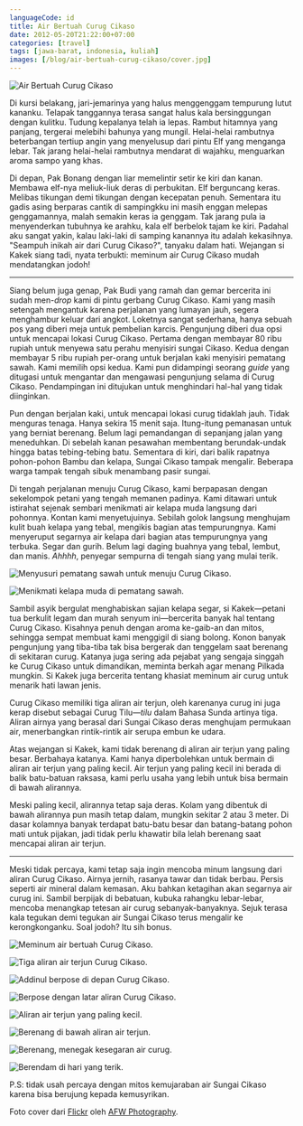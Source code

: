 ```yaml
---
languageCode: id
title: Air Bertuah Curug Cikaso
date: 2012-05-20T21:22:00+07:00
categories: [travel]
tags: [jawa-barat, indonesia, kuliah]
images: [/blog/air-bertuah-curug-cikaso/cover.jpg]
---
```

![Air Bertuah Curug Cikaso](cover.jpg)

Di kursi belakang, jari-jemarinya yang halus menggenggam tempurung lutut kananku. Telapak tanggannya terasa sangat halus kala bersinggungan dengan kulitku. Tudung kepalanya telah ia lepas. Rambut hitamnya yang panjang, tergerai melebihi bahunya yang mungil. Helai-helai rambutnya beterbangan tertiup angin yang menyelusup dari pintu Elf yang menganga lebar. Tak jarang helai-helai rambutnya mendarat di wajahku, menguarkan aroma sampo yang khas.

Di depan, Pak Bonang dengan liar memelintir setir ke kiri dan kanan. Membawa elf-nya meliuk-liuk deras di perbukitan. Elf berguncang keras. Melibas tikungan demi tikungan dengan kecepatan penuh. Sementara itu gadis asing berparas cantik di sampingkku ini masih enggan melepas genggamannya, malah semakin keras ia genggam. Tak jarang pula ia menyenderkan tubuhnya ke arahku, kala elf berbelok tajam ke kiri. Padahal aku sangat yakin, kalau laki-laki di samping kanannya itu adalah kekasihnya. "Seampuh inikah air dari Curug Cikaso?", tanyaku dalam hati. Wejangan si Kakek siang tadi, nyata terbukti: meminum air Curug Cikaso mudah mendatangkan jodoh!

<hr class="section-break">

Siang belum juga genap, Pak Budi yang ramah dan gemar bercerita ini sudah men-*drop* kami di pintu gerbang Curug Cikaso. Kami yang masih setengah mengantuk karena perjalanan yang lumayan jauh, segera menghambur keluar dari angkot. Loketnya sangat sederhana, hanya sebuah pos yang diberi meja untuk pembelian karcis. Pengunjung diberi dua opsi untuk mencapai lokasi Curug Cikaso. Pertama dengan membayar 80 ribu rupiah untuk menyewa satu perahu menyisiri sungai Cikaso. Kedua dengan membayar 5 ribu rupiah per-orang untuk berjalan kaki menyisiri pematang sawah. Kami memilih opsi kedua. Kami pun didampingi seorang *guide* yang ditugasi untuk mengantar dan mengawasi pengunjung selama di Curug Cikaso. Pendampingan ini ditujukan untuk menghindari hal-hal yang tidak diinginkan.

Pun dengan berjalan kaki, untuk mencapai lokasi curug tidaklah jauh. Tidak menguras tenaga. Hanya sekira 15 menit saja. Itung-itung pemanasan untuk yang berniat berenang. Belum lagi pemandangan di sepanjang jalan yang meneduhkan. Di sebelah kanan pesawahan membentang berundak-undak hingga batas tebing-tebing batu. Sementara di kiri, dari balik rapatnya pohon-pohon Bambu dan kelapa, Sungai Cikaso tampak mengalir. Beberapa warga tampak tengah sibuk menambang pasir sungai.

Di tengah perjalanan menuju Curug Cikaso, kami berpapasan dengan sekelompok petani yang tengah memanen padinya. Kami ditawari untuk istirahat sejenak sembari menikmati air kelapa muda langsung dari pohonnya. Kontan kami menyetujuinya. Sebilah golok langsung menghujam kulit buah kelapa yang tebal, mengikis bagian atas tempurungnya. Kami menyeruput segarnya air kelapa dari bagian atas tempurungnya yang terbuka. Segar dan gurih. Belum lagi daging buahnya yang tebal, lembut, dan manis. *Ahhhh*, penyegar sempurna di tengah siang yang mulai terik.

![Menyusuri pematang sawah untuk menuju Curug Cikaso.](01-menyusuri-pesawahan-menuju-curug-cikaso.jpg)

![Menikmati kelapa muda di pematang sawah.](02-air-kelapa-muda.jpg)

Sambil asyik bergulat menghabiskan sajian kelapa segar, si Kakek—petani tua berkulit legam dan murah senyum ini—bercerita banyak hal tentang Curug Cikaso. Kisahnya penuh dengan aroma ke-gaib-an dan mitos, sehingga sempat membuat kami menggigil di siang bolong. Konon banyak pengunjung yang tiba-tiba tak bisa bergerak dan tenggelam saat berenang di sekitaran curug. Katanya juga sering ada pejabat yang sengaja singgah ke Curug Cikaso untuk dimandikan, meminta berkah agar menang Pilkada mungkin. Si Kakek juga bercerita tentang khasiat meminum air curug untuk menarik hati lawan jenis.

Curug Cikaso memiliki tiga aliran air terjun, oleh karenanya curug ini juga kerap disebut sebagai Curug Tilu—*tilu* dalam Bahasa Sunda artinya tiga. Aliran airnya yang berasal dari Sungai Cikaso deras menghujam permukaan air, menerbangkan rintik-rintik air serupa embun ke udara.

Atas wejangan si Kakek, kami tidak berenang di aliran air terjun yang paling besar. Berbahaya katanya. Kami hanya diperbolehkan untuk bermain di aliran air terjun yang paling kecil. Air terjun yang paling kecil ini berada di balik batu-batuan raksasa, kami perlu usaha yang lebih untuk bisa bermain di bawah alirannya.

Meski paling kecil, alirannya tetap saja deras. Kolam yang dibentuk di bawah alirannya pun masih tetap dalam, mungkin sekitar 2 atau 3 meter. Di dasar kolamnya banyak terdapat batu-batu besar dan batang-batang pohon mati untuk pijakan, jadi tidak perlu khawatir bila lelah berenang saat mencapai aliran air terjun.

<hr class="section-break">

Meski tidak percaya, kami tetap saja ingin mencoba minum langsung dari aliran Curug Cikaso. Airnya jernih, rasanya tawar dan tidak berbau. Persis seperti air mineral dalam kemasan. Aku bahkan ketagihan akan segarnya air curug ini. Sambil berpijak di bebatuan, kubuka rahangku lebar-lebar, mencoba menangkap tetesan air curug sebanyak-banyaknya. Sejuk terasa kala tegukan demi tegukan air Sungai Cikaso terus mengalir ke kerongkonganku. Soal jodoh? Itu sih bonus.

![Meminum air bertuah Curug Cikaso.](03-meminum-air-curug-cikaso.jpg)

![Tiga aliran air terjun Curug Cikaso.](04-curug-cikaso.jpg)

![Addinul berpose di depan Curug Cikaso.](05-berpose-di-curug-cikaso.jpg)

![Berpose dengan latar aliran Curug Cikaso.](06-berpose-dengan-latar-air-terjun.jpg)

![Aliran air terjun yang paling kecil.](07-air-terjun-yang-paling-kecil.jpg)

![Berenang di bawah aliran air terjun.](08-di-bawah-aliran-air-terjun.jpg)

![Berenang, menegak kesegaran air curug.](09-berenang.jpg)

![Berendam di hari yang terik.](10-berendam.jpg)

P.S: tidak usah percaya dengan mitos kemujaraban air Sungai Cikaso karena bisa berujung kepada kemusyrikan.

Foto cover dari [Flickr](https://www.flickr.com/photos/afwphotography/9275182776/) oleh [AFW Photography](https://www.flickr.com/photos/afwphotography/).
